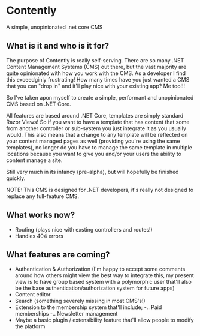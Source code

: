 # Contently
A simple, unopinionated .net core CMS

## What is it and who is it for?

The purpose of Contently is really self-serving. There are so many .NET Content Management Systems (CMS) out there, but the vast majority are quite opinionated with how you work with the CMS.
As a developer I find this exceedginly frustrating! How many times have you just wanted a CMS that you can "drop in" and it'll play nice with your existing app? Me too!!!

So I've taken apon myself to create a simple, performant and unopinionated CMS based on .NET Core. 

All features are based around .NET Core, templates are simply standard Razor Views! So if you want to have a template that has content that some from another controller or sub-system you just integrate it as you usually would. This also means that a change to any template will be reflected on your content managed pages as well (providing you're using the same templates), no longer do you have to manage the same template in multiple locations because you want to give you and/or your users the ability to content manage a site.

Still very much in its infancy (pre-alpha), but will hopefully be finished quickly.

NOTE: This CMS is designed for .NET developers, it's really not designed to replace any full-feature CMS.

## What works now?

- Routing (plays nice with exsting controllers and routes!)
- Handles 404 errors 

## What features are coming?

- Authentication & Authorization (I'm happy to accept some comments around how others might view the best way to integrate this, my present view is to have group based system with a polymorphic user that'll also be the base authentication/authorization system for future apps)
- Content editor
- Search (something severely missing in most CMS's!) 
- Extension to the membership system that'll include;
-.. Paid memberships
-.. Newsletter management 
- Maybe a basic plugin / extensibility feature that'll allow people to modify the platform

